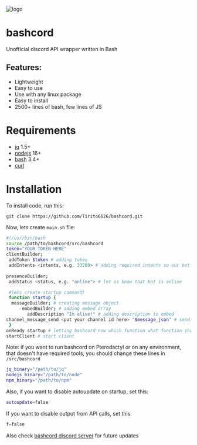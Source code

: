 ![logo](https://repo.tirito.de/assets/images/bashcord.png)
# bashcord
 Unofficial discord API wrapper written in Bash

## Features:
- Lightweight
- Easy to use
- Use with any linux package
- Easy to install
- 2500+ lines of bash, few lines of JS
# Requirements
- [jq](https://jqlang.github.io/jq/download/) 1.5+
- [nodejs](https://github.com/nodesource/distributions) 16+ 
- [bash](https://www.gnu.org/software/bash/) 3.4+ 
- [curl](https://curl.se/download.html) 
# Installation
To install code, run this:

```
git clone https://github.com/Tirito6626/bashcord.git
```

Now, lets create `main.sh` file:
```bash
#!/usr/bin/bash
source /path/to/bashcord/src/bashcord
token="YOUR TOKEN HERE"
clientBuilder;
 addToken $token # adding token  
 addIntents <intents, e.g. 33280> # adding required intents so our bot receives all important messages
  
presenceBuilder;
 addStatus <status, e.g. "online"> # let us know that bot is online

 #lets create startup command!
 function startup {
  messageBuilder; # creating message object
      embedBuilder; # adding embed array
        addDescription "Im alive!" # adding description to embed
channel_message_send <put your channel id here> "$message_json" # sending our message object which is saved in $message_json
 }
onReady startup # letting bashcord now which function what function should be executed on startup
startClient # start client 
```

Note: if you want to run bashcord on Pterodactyl or on any environment, that doesn't have required tools, you should change these lines in `/src/bashcord`
```bash
jq_binary="/path/to/jq"
nodejs_binary="/path/to/node"
npm_binary="/path/to/npm"
```
Also, if you want to disable autoupdate on startup, set this:
```bash
autoupdate=false
```
If you want to disable output from API calls, set this:
```bash
f=false
```

Also check [bashcord discord server](https://dsc.gg/bashcord) for future updates
